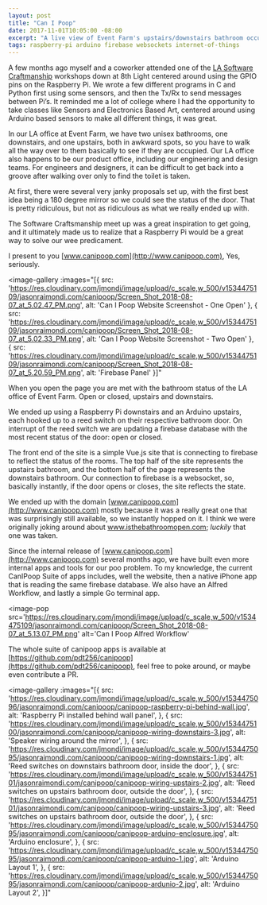 ```yaml
---
layout: post
title: "Can I Poop"
date: 2017-11-01T10:05:00 -08:00
excerpt: "A live view of Event Farm's upstairs/downstairs bathroom occupation status. Keep the window open for a few minutes during week day business hours and watch the room status. It will change without the need of a refresh."
tags: raspberry-pi arduino firebase websockets internet-of-things
---
```


A few months ago myself and a coworker attended one of the [LA Software Craftmanship](https://www.meetup.com/LA-Software-Craftsmanship/) workshops down at 8th Light centered around using the GPIO pins on the Raspberry Pi.  We wrote a few different programs in C and Python first using some sensors, and then the Tx/Rx to send messages between Pi’s.  It reminded me a lot of college where I had the opportunity to take classes like Sensors and Electronics Based Art, centered around using Arduino based sensors to make all different things, it was great.

In our LA office at Event Farm, we have two unisex bathrooms, one downstairs, and one upstairs, both in awkward spots, so you have to walk all the way over to them basically to see if they are occupied. Our LA office also happens to be our product office, including our engineering and design teams. For engineers and designers, it can be difficult to get back into a groove after walking over only to find the toilet is taken.

At first, there were several very janky proposals set up, with the first best idea being a 180 degree mirror so we could see the status of the door. That is pretty ridiculous, but not as ridiculous as what we really ended up with.

The Software Craftsmanship meet up was a great inspiration to get going, and it ultimately made us to realize that a Raspberry Pi would be a great way to solve our wee predicament.

I present to you [www.canipoop.com](http://www.canipoop.com), Yes, seriously.

<image-gallery
    :images="[{
        src: 'https://res.cloudinary.com/jmondi/image/upload/c_scale,w_500/v1534475109/jasonraimondi.com/canipoop/Screen_Shot_2018-08-07_at_5.02.47_PM.png',
        alt: 'Can I Poop Website Screenshot - One Open'
    },
    {
        src: 'https://res.cloudinary.com/jmondi/image/upload/c_scale,w_500/v1534475109/jasonraimondi.com/canipoop/Screen_Shot_2018-08-07_at_5.02.33_PM.png',
        alt: 'Can I Poop Website Screenshot - Two Open'
    },
    {
        src: 'https://res.cloudinary.com/jmondi/image/upload/c_scale,w_500/v1534475109/jasonraimondi.com/canipoop/Screen_Shot_2018-08-07_at_5.20.59_PM.png',
        alt: 'Firebase Panel'
    }]"
></image-gallery>

When you open the page you are met with the bathroom status of the LA office of Event Farm. Open or closed, upstairs and downstairs.

We ended up using a Raspberry Pi downstairs and an Arduino upstairs, each hooked up to a reed switch on their respective bathroom door. On interrupt of the reed switch we are updating a firebase database with the most recent status of the door: open or closed.

The front end of the site is a simple Vue.js site that is connecting to firebase to reflect the status of the rooms. The top half of the site represents the upstairs bathroom, and the bottom half of the page represents the downstairs bathroom. Our connection to firebase is a websocket, so, basically instantly, if the door opens or closes, the site reflects the state.

We ended up with the domain [www.canipoop.com](http://www.canipoop.com) mostly because it was a really great one that was surprisingly still available, so we instantly hopped on it. I think we were originally joking around about www.isthebathroomopen.com; *luckily* that one was taken.

Since the internal release of [www.canipoop.com](http://www.canipoop.com) several months ago, we have built even more internal apps and tools for our poo problem. To my knowledge, the current CanIPoop Suite of apps  includes, well the website, then a native iPhone app that is reading the same firebase database. We also have an Alfred Workflow, and lastly a simple Go terminal app.

<image-pop
    src='https://res.cloudinary.com/jmondi/image/upload/c_scale,w_500/v1534475109/jasonraimondi.com/canipoop/Screen_Shot_2018-08-07_at_5.13.07_PM.png'
    alt='Can I Poop Alfred Workflow'
></image-pop>

The whole suite of canipoop apps is available at [https://github.com/pdt256/canipoop](https://github.com/pdt256/canipoop), feel free to poke around, or maybe even contribute a PR.

<image-gallery
    :images="[{
        src: 'https://res.cloudinary.com/jmondi/image/upload/c_scale,w_500/v1534475096/jasonraimondi.com/canipoop/canipoop-raspberry-pi-behind-wall.jpg',
        alt: 'Raspberry Pi installed behind wall panel',
    },
    {
        src: 'https://res.cloudinary.com/jmondi/image/upload/c_scale,w_500/v1534475100/jasonraimondi.com/canipoop/canipoop-wiring-downstairs-3.jpg',
        alt: 'Speaker wiring around the mirror',
    },
    {
        src: 'https://res.cloudinary.com/jmondi/image/upload/c_scale,w_500/v1534475095/jasonraimondi.com/canipoop/canipoop-wiring-downstairs-1.jpg',
        alt: 'Reed switches on downstairs bathroom door, inside the door',
    },
    {
        src: 'https://res.cloudinary.com/jmondi/image/upload/c_scale,w_500/v1534475101/jasonraimondi.com/canipoop/canipoop-wiring-upstairs-2.jpg',
        alt: 'Reed switches on upstairs bathroom door, outside the door',
    },
    {
        src: 'https://res.cloudinary.com/jmondi/image/upload/c_scale,w_500/v1534475101/jasonraimondi.com/canipoop/canipoop-wiring-upstairs-3.jpg',
        alt: 'Reed switches on upstairs bathroom door, outside the door',
    },
    {
        src: 'https://res.cloudinary.com/jmondi/image/upload/c_scale,w_500/v1534475095/jasonraimondi.com/canipoop/canipoop-arduino-enclosure.jpg',
        alt: 'Arduino enclosure',
    },
    {
        src: 'https://res.cloudinary.com/jmondi/image/upload/c_scale,w_500/v1534475095/jasonraimondi.com/canipoop/canipoop-arduino-1.jpg',
        alt: 'Arduino Layout 1',
    },
    {
        src: 'https://res.cloudinary.com/jmondi/image/upload/c_scale,w_500/v1534475095/jasonraimondi.com/canipoop/canipoop-ardunio-2.jpg',
        alt: 'Arduino Layout 2',
    }]"
></image-gallery>
